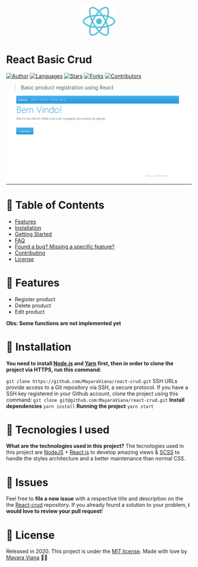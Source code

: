 <p align="center">
   <img src=".github/react-logo.png" width="100"/>
</p>

# React Basic Crud

[![Author](https://img.shields.io/badge/author-MayaraViana-61DBFB?style=flat-square)](https://github.com/MayaraViana)
[![Languages](https://img.shields.io/github/languages/count/MayaraViana/react-crud?color=61DBFB&style=flat-square)](#)
[![Stars](https://img.shields.io/github/stars/MayaraViana/react-crud?color=61DBFB&style=flat-square)](https://github.com/MayaraViana/react-crud/stargazers)
[![Forks](https://img.shields.io/github/forks/MayaraViana/react-crud?color=61DBFB&style=flat-square)](https://github.com/MayaraViana/react-crud/network/members)
[![Contributors](https://img.shields.io/github/contributors/MayaraViana/react-crud?color=61DBFB&style=flat-square)](https://github.com/MayaraViana/react-crud/graphs/contributors)

> Basic product registration using React
> <br />

<p align="center"><img src=".github/print-home.png"/></p>

---

# :pushpin: Table of Contents

- [Features](#rocket-features)
- [Installation](#construction_worker-installation)
- [Getting Started](#runner-getting-started)
- [FAQ](#postbox-faq)
- [Found a bug? Missing a specific feature?](#bug-issues)
- [Contributing](#tada-contributing)
- [License](#closed_book-license)

# :rocket: Features

- Register product
- Delete product
- Edit product

**Obs: Some functions are not implemented yet**

# :construction_worker: Installation

**You need to install [Node.js](https://nodejs.org/en/download/) and [Yarn](https://yarnpkg.com/) first, then in order to clone the project via HTTPS, run this command:**

`git clone https://github.com/MayaraViana/react-crud.git`
SSH URLs provide access to a Git repository via SSH, a secure protocol. If you have a SSH key registered in your Github account, clone the project using this command:
`git clone git@github.com:MayaraViana/react-crud.git`
**Install dependencies**
`yarn install`
**Running the project**
`yarn start`

# :postbox: Tecnologies I used

**What are the technologies used in this project?**
The tecnologies used in this project are [NodeJS](https://nodejs.org/en/) + [React.js](https://pt-br.reactjs.org/) to develop amazing views & [SCSS](https://sass-lang.com/documentation/syntax) to handle the styles architecture and a better maintenance than normal CSS.

# :bug: Issues

Feel free to **file a new issue** with a respective title and description on the the [React-crud](https://github.com/MayaraViana/react-crud/issues) repository. If you already found a solution to your problem, **i would love to review your pull request**!

# :closed_book: License

Released in 2020.
This project is under the [MIT license](https://github.com/MayaraViana/react-crud/blob/master/LICENSE).
Made with love by [Mayara Viana](https://github.com/MayaraViana) 💜😄
